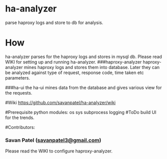 # ha-analyzer
parse haproxy logs and store to db for analysis.

# How
ha-analyzer parses for the haproxy logs and stores in mysql db. Please read WIKI for setting up and running ha-analyzer.
###haproxy-analyzer
  haproxy-analyzer  mines  haproxy logs  and  stores 
  them into database.  Later  they  can  be analyzed 
  against type of request, response code, time taken 
  etc parameters.

###ha-ui
  the  ha-ui  mines  data  from  the  database
  and gives  various  view  for  the  requests.

#Wiki
 https://github.com/savanpatel/ha-analyzer/wiki
 
#Prerequisite
 python modules: 
   os
   sys
   subprocess
   logging
#ToDo
  build UI for the trends.
  

#Contributors: 
### Savan Patel (savanpatel3@gmail.com)
          

Please read the WIKI to configure haproxy-analyzer.
